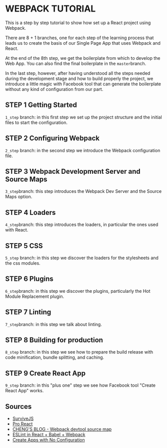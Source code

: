 # WEBPACK TUTORIAL

This is a step by step tutorial to show how set up a React project using Webpack.

There are 8 + 1 branches, one for each step of the learning process that leads us to create the basis of our Single Page App that uses Webpack and React.

At the end of the 8th step, we get the boilerplate from which to develop the Web App. You can also find the final boilerplate in the `master`branch.

In the last step, however, after having understood all the steps needed during the development stage and how to build properly the project, we introduce a little magic with Facebook tool that can generate the boilerplate without any kind of configuration from our part.

## STEP 1 Getting Started
`1_step` branch: in this first step we set up the project structure and the initial files to start the configuration.

## STEP 2 Configuring Webpack
`2_step` branch: in the second step we introduce the Webpack configuration file.

## STEP 3 Webpack Development Server and Source Maps
`3_step`branch: this step introduces the Webpack Dev Server and the Source Maps option.

## STEP 4 Loaders
`4_step`branch: this step introduces the loaders, in particular the ones used with React.

## STEP 5 CSS
`5_step` branch: in this step we discover the loaders for the stylesheets and the css modules.

## STEP 6 Plugins
`6_step`branch: in this step we discover the plugins, particularly the Hot Module Replacement plugin.

## STEP 7 Linting
`7_step`branch: in this step we talk about linting.

## STEP 8 Building for production
`8_step` branch: in this step we see how to prepare the build release with code minification, bundle splitting, and caching.

## STEP 9 Create React App
`9_step` branch: in this "plus one" step we see how Facebook tool "Create React App" works.

## Sources
- [SurviveJS]
- [Pro React]
- [CHENG'S BLOG - Webpack devtool source map]
- [ESLint in React + Babel + Webpack]
- [Create Apps with No Configuration]


[SurviveJS]: <http://survivejs.com/webpack/introduction/>
[Pro React]: <http://www.pro-react.com/materials/appendixA/>
[CHENG'S BLOG - Webpack devtool source map]: <http://cheng.logdown.com/posts/2016/03/25/679045>
[ESLint in React + Babel + Webpack]: <https://medium.com/@tkssharma/eslint-in-react-babel-webpack-9cb1c4e86f4e#.i34i9bxse>
[Create Apps with No Configuration]: <https://facebook.github.io/react/blog/2016/07/22/create-apps-with-no-configuration.html>
